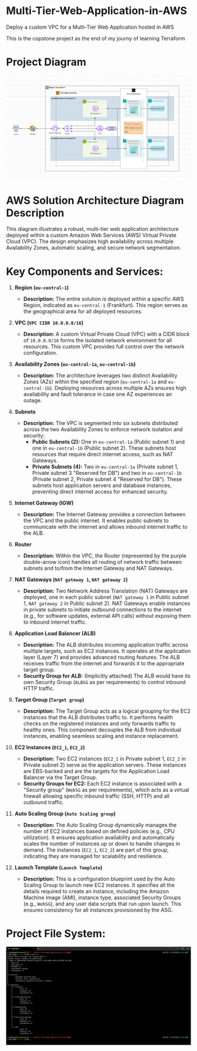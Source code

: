 # Multi-Tier-Web-Application-in-AWS
Deploy a custom VPC for a Multi-Tier Web Application hosted in AWS

This is the copstone project as the end of my journy of learning Terraform

# Project Diagram

![Terraform_Capstone_Project_Diagram](./Assets/Diagram%20picture.png)

# AWS Solution Architecture Diagram Description

This diagram illustrates a robust, multi-tier web application architecture deployed within a custom Amazon Web Services (AWS) Virtual Private Cloud (VPC). The design emphasizes high availability across multiple Availability Zones, automatic scaling, and secure network segmentation.

# Key Components and Services:

1.  **Region (`eu-central-1`)**
    * **Description:** The entire solution is deployed within a specific AWS Region, indicated as `eu-central-1` (Frankfurt). This region serves as the geographical area for all deployed resources.

2.  **VPC (`VPC CIDR 10.0.0.0/16`)**
    * **Description:** A custom Virtual Private Cloud (VPC) with a CIDR block of `10.0.0.0/16` forms the isolated network environment for all resources. This custom VPC provides full control over the network configuration.

3.  **Availability Zones (`eu-central-1a`, `eu-central-1b`)**
    * **Description:** The architecture leverages two distinct Availability Zones (AZs) within the specified region (`eu-central-1a` and `eu-central-1b`). Deploying resources across multiple AZs ensures high availability and fault tolerance in case one AZ experiences an outage.

4.  **Subnets**
    * **Description:** The VPC is segmented into six subnets distributed across the two Availability Zones to enforce network isolation and security:
        * **Public Subnets (2):** One in `eu-central-1a` (Public subnet 1) and one in `eu-central-1b` (Public subnet 2). These subnets host resources that require direct internet access, such as NAT Gateways.
        * **Private Subnets (4):** Two in `eu-central-1a` (Private subnet 1, Private subnet 3 "Reserved for DB") and two in `eu-central-1b` (Private subnet 2, Private subnet 4 "Reserved for DB"). These subnets host application servers and database instances, preventing direct internet access for enhanced security.

5.  **Internet Gateway (IGW)**
    * **Description:** The Internet Gateway provides a connection between the VPC and the public internet. It enables public subnets to communicate with the internet and allows inbound internet traffic to the ALB.

6.  **Router**
    * **Description:** Within the VPC, the Router (represented by the purple double-arrow icon) handles all routing of network traffic between subnets and to/from the Internet Gateway and NAT Gateways.

7.  **NAT Gateways (`NAT gateway 1`, `NAT gateway 2`)**
    * **Description:** Two Network Address Translation (NAT) Gateways are deployed, one in each public subnet (`NAT gateway 1` in Public subnet 1, `NAT gateway 2` in Public subnet 2). NAT Gateways enable instances in private subnets to initiate outbound connections to the internet (e.g., for software updates, external API calls) without exposing them to inbound internet traffic.

8.  **Application Load Balancer (ALB)**
    * **Description:** The ALB distributes incoming application traffic across multiple targets, such as EC2 instances. It operates at the application layer (Layer 7) and provides advanced routing features. The ALB receives traffic from the internet and forwards it to the appropriate target group.
    * **Security Group for ALB:** (Implicitly attached) The ALB would have its own Security Group (`ALBSG` as per requirements) to control inbound HTTP traffic.

9.  **Target Group (`Target group`)**
    * **Description:** The Target Group acts as a logical grouping for the EC2 instances that the ALB distributes traffic to. It performs health checks on the registered instances and only forwards traffic to healthy ones. This component decouples the ALB from individual instances, enabling seamless scaling and instance replacement.

10. **EC2 Instances (`EC2_1`, `EC2_2`)**
    * **Description:** Two EC2 instances (`EC2_1` in Private subnet 1, `EC2_2` in Private subnet 2) serve as the application servers. These instances are EBS-backed and are the targets for the Application Load Balancer via the Target Group.
    * **Security Groups for EC2:** Each EC2 instance is associated with a "Security group" (`WebSG` as per requirements), which acts as a virtual firewall allowing specific inbound traffic (SSH, HTTP) and all outbound traffic.

11. **Auto Scaling Group (`Auto Scaling group`)**
    * **Description:** The Auto Scaling Group dynamically manages the number of EC2 instances based on defined policies (e.g., CPU utilization). It ensures application availability and automatically scales the number of instances up or down to handle changes in demand. The instances (`EC2_1`, `EC2_2`) are part of this group, indicating they are managed for scalability and resilience.

12. **Launch Template (`Launch Template`)**
    * **Description:** This is a configuration blueprint used by the Auto Scaling Group to launch new EC2 instances. It specifies all the details required to create an instance, including the Amazon Machine Image (AMI), instance type, associated Security Groups (e.g., `WebSG`), and any user data scripts that run upon launch. This ensures consistency for all instances provisioned by the ASG.

# Project File System:

![Project_File_System](./Assets/Project%20File%20System.png)